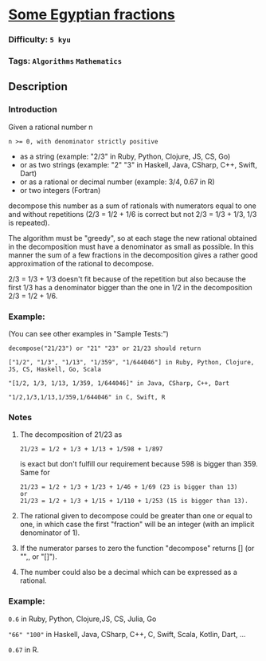# [Some Egyptian fractions](https://www.codewars.com/kata/54f8693ea58bce689100065f)

### Difficulty: `5 kyu`

### Tags: `Algorithms` `Mathematics`

## Description

### Introduction

Given a rational number n

`n >= 0, with denominator strictly positive`

- as a string (example: "2/3" in Ruby, Python, Clojure, JS, CS, Go)
- or as two strings (example: "2" "3" in Haskell, Java, CSharp, C++, Swift, Dart)
- or as a rational or decimal number (example: 3/4, 0.67 in R)
- or two integers (Fortran)

decompose this number as a sum of rationals with numerators equal to one and without repetitions (2/3 = 1/2 + 1/6 is correct but not 2/3 = 1/3 + 1/3, 1/3 is repeated).

The algorithm must be "greedy", so at each stage the new rational obtained in the decomposition must have a denominator as small as possible. In this manner the sum of a few fractions in the decomposition gives a rather good approximation of the rational to decompose.

2/3 = 1/3 + 1/3 doesn't fit because of the repetition but also because the first 1/3 has a denominator bigger than the one in 1/2 in the decomposition 2/3 = 1/2 + 1/6.

### Example:
(You can see other examples in "Sample Tests:")

```
decompose("21/23") or "21" "23" or 21/23 should return 

["1/2", "1/3", "1/13", "1/359", "1/644046"] in Ruby, Python, Clojure, JS, CS, Haskell, Go, Scala

"[1/2, 1/3, 1/13, 1/359, 1/644046]" in Java, CSharp, C++, Dart

"1/2,1/3,1/13,1/359,1/644046" in C, Swift, R
```

### Notes
1. The decomposition of 21/23 as
    ```
    21/23 = 1/2 + 1/3 + 1/13 + 1/598 + 1/897
    ```
    is exact but don't fulfill our requirement because 598 is bigger than 359. Same for
    ```
    21/23 = 1/2 + 1/3 + 1/23 + 1/46 + 1/69 (23 is bigger than 13)
    or 
    21/23 = 1/2 + 1/3 + 1/15 + 1/110 + 1/253 (15 is bigger than 13).
    ```

2. The rational given to decompose could be greater than one or equal to one, in which case the first "fraction" will be an integer (with an implicit denominator of 1).

3. If the numerator parses to zero the function "decompose" returns [] (or "",, or "[]").

4. The number could also be a decimal which can be expressed as a rational.

### Example:
`0.6` in Ruby, Python, Clojure,JS, CS, Julia, Go

`"66" "100"` in Haskell, Java, CSharp, C++, C, Swift, Scala, Kotlin, Dart, ...

`0.67` in R.